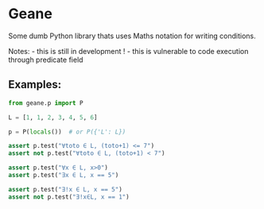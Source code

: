 # Geane

Some dumb Python library thats uses Maths notation for writing conditions.

Notes:
    - this is still in development !
    - this is vulnerable to code execution through predicate field

## Examples:

```python
from geane.p import P

L = [1, 1, 2, 3, 4, 5, 6]

p = P(locals())  # or P({'L': L})

assert p.test("∀toto ∈ L, (toto+1) <= 7")
assert not p.test("∀toto ∈ L, (toto+1) < 7")

assert p.test("∀x ∈ L, x>0")
assert p.test("∃x ∈ L, x == 5")

assert p.test("∃!x ∈ L, x == 5")
assert not p.test("∃!x∈L, x == 1")
```
